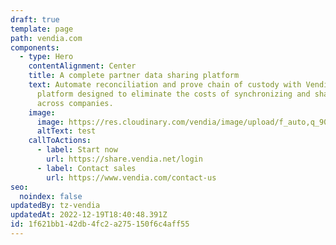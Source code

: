 ```yaml
---
draft: true
template: page
path: vendia.com
components:
  - type: Hero
    contentAlignment: Center
    title: A complete partner data sharing platform
    text: Automate reconciliation and prove chain of custody with Vendia’s low code
      platform designed to eliminate the costs of synchronizing and sharing data
      across companies.
    image:
      image: https://res.cloudinary.com/vendia/image/upload/f_auto,q_90/v1666829792/user-images.githubusercontent.com..107442245..198142583-7df66b47-19d7-404f-a78e-8b0443f57804.png
      altText: test
    callToActions:
      - label: Start now
        url: https://share.vendia.net/login
      - label: Contact sales
        url: https://www.vendia.com/contact-us
seo:
  noindex: false
updatedBy: tz-vendia
updatedAt: 2022-12-19T18:40:48.391Z
id: 1f621bb1-42db-4fc2-a275-150f6c4aff55
---
```

